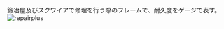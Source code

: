 鍛冶屋及びスクワイアで修理を行う際のフレームで、耐久度をゲージで表す。  
![repairplus](https://github.com/m1yur1/ToS_Addon/wiki/image/repairplus_00.gif)
